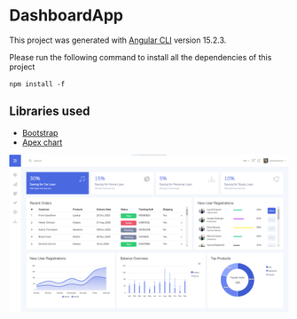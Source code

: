# DashboardApp

This project was generated with [Angular CLI](https://github.com/angular/angular-cli) version 15.2.3.

Please run the following command to install all the dependencies of this project
```
npm install -f

```

## Libraries used

- [Bootstrap](https://getbootstrap.com/)
- [Apex chart](https://apexcharts.com/)


![Alt text](image.png)

